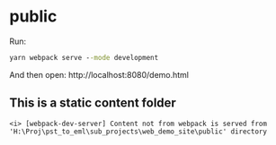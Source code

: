 # public

Run:

```bat
yarn webpack serve --mode development
```

And then open: http://localhost:8080/demo.html

## This is a static content folder

```
<i> [webpack-dev-server] Content not from webpack is served from 'H:\Proj\pst_to_eml\sub_projects\web_demo_site\public' directory
```
